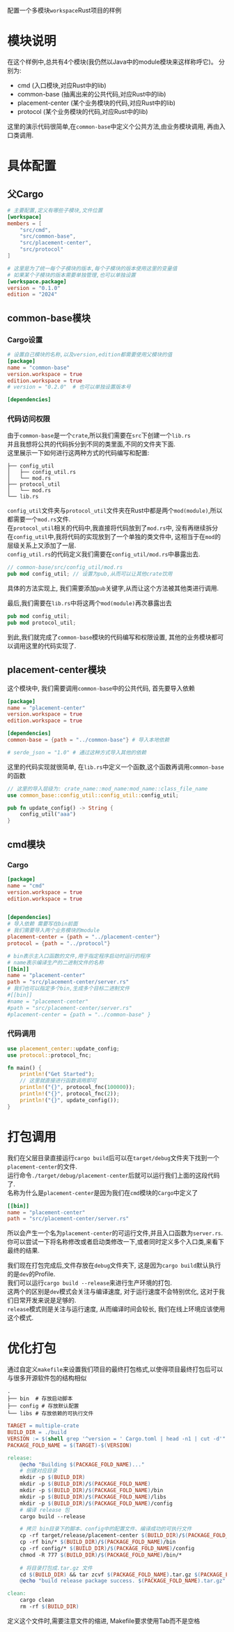 配置一个多模块`workspace`Rust项目的样例

# 模块说明
在这个样例中,总共有4个模块(我仍然以Java中的module模块来这样称呼它)。
分别为:
- cmd (入口模块,对应Rust中的lib)
- common-base (抽离出来的公共代码,对应Rust中的lib)
- placement-center (某个业务模块的代码,对应Rust中的lib)
- protocol (某个业务模块的代码,对应Rust中的lib)

这里的演示代码很简单,在`common-base`中定义个公共方法,由业务模块调用, 再由入口类调用.

# 具体配置
## 父Cargo

```toml
# 主要配置,定义有哪些子模块,文件位置
[workspace]
members = [
    "src/cmd",
    "src/common-base",
    "src/placement-center",
    "src/protocol"
]

# 这里是为了统一每个子模块的版本,每个子模块的版本使用这里的变量值
# 如果某个子模块的版本需要单独管理,也可以单独设置
[workspace.package]
version = "0.1.0"
edition = "2024"
```
## common-base模块
### Cargo设置
```toml
# 设置自己模块的名称,以及version,edition都需要使用父模块的值
[package]
name = "common-base"
version.workspace = true
edition.workspace = true
# version = "0.2.0"  # 也可以单独设置版本号

[dependencies]
```
### 代码访问权限
由于`common-base`是一个`crate`,所以我们需要在`src`下创建一个`lib.rs`  
并且我想将公共的代码拆分到不同的类里面,不同的文件夹下面.  
这里展示一下如何进行这两种方式的代码编写和配置:
```
├── config_util
│   ├── config_util.rs
│   └── mod.rs
├── protocol_util
│   └── mod.rs
└── lib.rs    
```
`config_util`文件夹与`protocol_util`文件夹在Rust中都是两个`mod(module)`,所以都需要一个`mod.rs`文件.  
在`protocol_util`相关的代码中,我直接将代码放到了`mod.rs`中, 没有再继续拆分  
在`config_util`中,我将代码的实现放到了一个单独的类文件中, 这相当于在`mod`的层级关系上又添加了一层.  
`config_util.rs`的代码定义我们需要在`config_util/mod.rs`中暴露出去.
```rust
// common-base/src/config_util/mod.rs
pub mod config_util; // 设置为pub,从而可以让其他crate饮用
```  

具体的方法实现上, 我们需要添加`pub`关键字,从而让这个方法被其他类进行调用.  

最后,我们需要在`lib.rs`中将这两个`mod(module)`再次暴露出去
```rust
pub mod config_util;
pub mod protocol_util;
```

到此,我们就完成了`common-base`模块的代码编写和权限设置, 其他的业务模块都可以调用这里的代码实现了.

## placement-center模块
这个模块中, 我们需要调用`common-base`中的公共代码, 首先要导入依赖
```toml
[package]
name = "placement-center"
version.workspace = true
edition.workspace = true

[dependencies]
common-base = {path = "../common-base"} # 导入本地依赖

# serde_json = "1.0" # 通过这种方式导入其他的依赖
```

这里的代码实现就很简单, 在`lib.rs`中定义一个函数,这个函数再调用`common-base`的函数
```rust
// 这里的导入层级为: crate_name::mod_name:mod_name::class_file_name
use common_base::config_util::config_util::config_util;

pub fn update_config() -> String {
    config_util("aaa")
}
```

## cmd模块
### Cargo
```toml
[package]
name = "cmd"
version.workspace = true
edition.workspace = true


[dependencies]
# 导入依赖 需要写在bin前面
# 我们需要导入两个业务模块的module
placement-center = {path = "../placement-center"}
protocol = {path = "../protocol"}

# bin表示主入口函数的文件,用于指定程序启动时运行的程序
# name表示编译生产的二进制文件的名称
[[bin]]
name = "placement-center"
path = "src/placement-center/server.rs"
# 我们也可以指定多个bin,生成多个目标二进制文件
#[[bin]]
#name = "placement-center"
#path = "src/placement-center/server.rs"
#placement-center = {path = "../common-base" }

```

### 代码调用
```rust
use placement_center::update_config;
use protocol::protocol_fnc;

fn main() {
    println!("Get Started");
    // 这里就直接进行函数调用即可
    println!("{}", protocol_fnc(100000));
    println!("{}", protocol_fnc(2));
    println!("{}", update_config());
}

```


# 打包调用
我们在父层目录直接运行`cargo build`后可以在`target/debug`文件夹下找到一个`placement-center`的文件.   
运行命令`./target/debug/placement-center`后就可以运行我们上面的这段代码了.  
名称为什么是`placement-center`是因为我们在`cmd`模块的`Cargo`中定义了
```toml
[[bin]]
name = "placement-center"
path = "src/placement-center/server.rs"
```
所以会产生一个名为`placement-center`的可运行文件,并且入口函数为`server.rs`.  
你可以尝试一下将名称修改或者启动类修改一下,或者同时定义多个入口类,来看下最终的结果.

我们现在打包完成后,文件存放在`debug`文件夹下, 这是因为`cargo build`默认执行的是`dev`的Profile.  
我们可以运行`cargo build --release`来进行生产环境的打包.  
这两个的区别是`dev`模式会关注与编译速度, 对于运行速度不会特别优化, 这对于我们日常开发来说是足够的.   
`release`模式则是关注与运行速度, 从而编译时间会较长, 我们在线上环境应该使用这个模式.  

# 优化打包
通过自定义`makefile`来设置我们项目的最终打包格式,以使得项目最终打包后可以与很多开源软件包的结构相似
```
.
├── bin  # 存放启动脚本
├── config # 存放默认配置
└── libs # 存放依赖的可执行文件
```

```makefile
TARGET = multiple-crate
BUILD_DIR = ./build
VERSION := $(shell grep '^version = ' Cargo.toml | head -n1 | cut -d'"' -f2)
PACKAGE_FOLD_NAME = $(TARGET)-$(VERSION)

release:
	@echo "Building $(PACKAGE_FOLD_NAME)..."
	# 创建对应目录
	mkdir -p $(BUILD_DIR)
	mkdir -p $(BUILD_DIR)/$(PACKAGE_FOLD_NAME)
	mkdir -p $(BUILD_DIR)/$(PACKAGE_FOLD_NAME)/bin
	mkdir -p $(BUILD_DIR)/$(PACKAGE_FOLD_NAME)/libs
	mkdir -p $(BUILD_DIR)/$(PACKAGE_FOLD_NAME)/config
	# 编译 release 包
	cargo build --release

	# 拷贝 bin目录下的脚本、config中的配置文件、编译成功的可执行文件
	cp -rf target/release/placement-center $(BUILD_DIR)/$(PACKAGE_FOLD_NAME)/libs
	cp -rf bin/* $(BUILD_DIR)/$(PACKAGE_FOLD_NAME)/bin
	cp -rf config/* $(BUILD_DIR)/$(PACKAGE_FOLD_NAME)/config
	chmod -R 777 $(BUILD_DIR)/$(PACKAGE_FOLD_NAME)/bin/*
	
	# 将目录打包成.tar.gz 文件
	cd $(BUILD_DIR) && tar zcvf $(PACKAGE_FOLD_NAME).tar.gz $(PACKAGE_FOLD_NAME) && rm -rf $(PACKAGE_FOLD_NAME)
	@echo "build release package success. $(PACKAGE_FOLD_NAME).tar.gz"

clean:
	cargo clean
	rm -rf $(BUILD_DIR)

```
定义这个文件时,需要注意文件的缩进, Makefile要求使用Tab而不是空格


